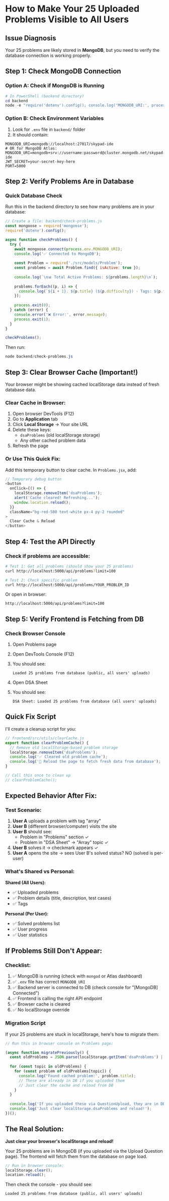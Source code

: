 # How to Make Your 25 Uploaded Problems Visible to All Users

## Issue Diagnosis

Your 25 problems are likely stored in **MongoDB**, but you need to verify the database connection is working properly.

## Step 1: Check MongoDB Connection

### Option A: Check if MongoDB is Running

```powershell
# In PowerShell (backend directory)
cd backend
node -e "require('dotenv').config(); console.log('MONGODB_URI:', process.env.MONGODB_URI ? 'SET' : 'NOT SET')"
```

### Option B: Check Environment Variables

1. Look for `.env` file in `backend/` folder
2. It should contain:
```env
MONGODB_URI=mongodb://localhost:27017/skypad-ide
# OR for MongoDB Atlas:
MONGODB_URI=mongodb+srv://username:password@cluster.mongodb.net/skypad-ide
JWT_SECRET=your-secret-key-here
PORT=5000
```

## Step 2: Verify Problems Are in Database

### Quick Database Check

Run this in the backend directory to see how many problems are in your database:

```javascript
// Create a file: backend/check-problems.js
const mongoose = require('mongoose');
require('dotenv').config();

async function checkProblems() {
  try {
    await mongoose.connect(process.env.MONGODB_URI);
    console.log('✅ Connected to MongoDB');
    
    const Problem = require('./src/models/Problem');
    const problems = await Problem.find({ isActive: true });
    
    console.log(`\n📊 Total Active Problems: ${problems.length}\n`);
    
    problems.forEach((p, i) => {
      console.log(`${i + 1}. ${p.title} (${p.difficulty}) - Tags: ${p.tags.join(', ')}`);
    });
    
    process.exit(0);
  } catch (error) {
    console.error('❌ Error:', error.message);
    process.exit(1);
  }
}

checkProblems();
```

Then run:
```powershell
node backend/check-problems.js
```

## Step 3: Clear Browser Cache (Important!)

Your browser might be showing cached localStorage data instead of fresh database data.

### Clear Cache in Browser:

1. Open browser DevTools (F12)
2. Go to **Application** tab
3. Click **Local Storage** → Your site URL
4. Delete these keys:
   - `dsaProblems` (old localStorage storage)
   - Any other cached problem data
5. Refresh the page

### Or Use This Quick Fix:

Add this temporary button to clear cache. In `Problems.jsx`, add:

```javascript
// Temporary debug button
<button
  onClick={() => {
    localStorage.removeItem('dsaProblems');
    alert('Cache cleared! Refreshing...');
    window.location.reload();
  }}
  className="bg-red-500 text-white px-4 py-2 rounded"
>
  Clear Cache & Reload
</button>
```

## Step 4: Test the API Directly

### Check if problems are accessible:

```bash
# Test 1: Get all problems (should show your 25 problems)
curl http://localhost:5000/api/problems?limit=100

# Test 2: Check specific problem
curl http://localhost:5000/api/problems/YOUR_PROBLEM_ID
```

Or open in browser:
```
http://localhost:5000/api/problems?limit=100
```

## Step 5: Verify Frontend is Fetching from DB

### Check Browser Console

1. Open Problems page
2. Open DevTools Console (F12)
3. You should see:
   ```
   Loaded 25 problems from database (public, all users' uploads)
   ```

4. Open DSA Sheet
5. You should see:
   ```
   DSA Sheet: Loaded 25 problems from database (all users' uploads)
   ```

## Quick Fix Script

I'll create a cleanup script for you:

```javascript
// frontend/src/utils/clearCache.js
export function clearProblemCache() {
  // Remove old localStorage-based problem storage
  localStorage.removeItem('dsaProblems');
  console.log('✅ Cleared old problem cache');
  console.log('🔄 Reload the page to fetch fresh data from database');
}

// Call this once to clean up
// clearProblemCache();
```

## Expected Behavior After Fix:

### Test Scenario:
1. **User A** uploads a problem with tag "array"
2. **User B** (different browser/computer) visits the site
3. **User B** should see:
   - Problem in "Problems" section ✓
   - Problem in "DSA Sheet" → "Array" topic ✓
4. **User B** solves it → checkmark appears ✓
5. **User A** opens the site → sees User B's solved status? NO (solved is per-user)

### What's Shared vs Personal:

**Shared (All Users):**
- ✅ Uploaded problems
- ✅ Problem details (title, description, test cases)
- ✅ Tags

**Personal (Per User):**
- ✅ Solved problems list
- ✅ User progress
- ✅ User statistics

## If Problems Still Don't Appear:

### Checklist:

1. ✅ MongoDB is running (check with `mongod` or Atlas dashboard)
2. ✅ `.env` file has correct `MONGODB_URI`
3. ✅ Backend server is connected to DB (check console for "[MongoDB] Connected")
4. ✅ Frontend is calling the right API endpoint
5. ✅ Browser cache is cleared
6. ✅ No localStorage override

### Migration Script

If your 25 problems are stuck in localStorage, here's how to migrate them:

```javascript
// Run this in browser console on Problems page:

(async function migratePreviously() {
  const oldProblems = JSON.parse(localStorage.getItem('dsaProblems') || '{}');
  
  for (const topic in oldProblems) {
    for (const problem of oldProblems[topic]) {
      console.log('Found cached problem:', problem.title);
      // These are already in DB if you uploaded them
      // Just clear the cache and reload from DB
    }
  }
  
  console.log('If you uploaded these via QuestionUpload, they are in DB');
  console.log('Just clear localStorage.dsaProblems and reload!');
})();
```

## The Real Solution:

**Just clear your browser's localStorage and reload!**

Your 25 problems are in MongoDB (if you uploaded via the Upload Question page). The frontend will fetch them from the database on page load.

```javascript
// Run in browser console:
localStorage.clear();
location.reload();
```

Then check the console - you should see:
```
Loaded 25 problems from database (public, all users' uploads)
```


